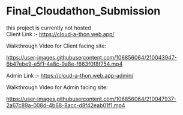 # Final_Cloudathon_Submission
this project is currently not hosted <br>
Client Link :- https://cloud-a-thon.web.app/

Walkthrough Video for Client facing site:

https://user-images.githubusercontent.com/106856064/210043947-6b47ebe9-e5f1-4a8c-9a8e-f663f0f8f754.mp4

Admin Link :- https://cloud-a-thon.web.app-admin/

Walkthrough Video for Admin facing site:

https://user-images.githubusercontent.com/106856064/210047937-2a67c89a-008d-4b68-8acc-d8f42eab01f1.mp4


